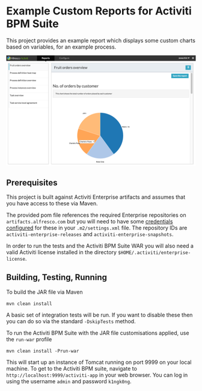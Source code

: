 Example Custom Reports for Activiti BPM Suite
====

This project provides an example report which displays some custom charts based on variables, for an example process.

![Fruit orders overview](src/site/fruit-orders-overview.png)

Prerequisites
---

This project is built against Activiti Enterprise artifacts and assumes that you have access to these via Maven.

The provided pom file references the required Enterprise repositories on `artifacts.alfresco.com` but you will need to have some [credentials configured](https://maven.apache.org/guides/mini/guide-encryption.html) for these in your `.m2/settings.xml` file. The repository IDs are `activiti-enterprise-releases` and `activiti-enterprise-snapshots`.

In order to run the tests and the Activiti BPM Suite WAR you will also need a valid Activiti license installed in the directory `$HOME/.activiti/enterprise-license`.

Building, Testing, Running
---
To build the JAR file via Maven

    mvn clean install

A basic set of integration tests will be run. If you want to disable these then you can do so via the standard `-DskipTests` method.

To run the Activiti BPM Suite with the JAR file customisations applied, use the `run-war` profile

    mvn clean install -Prun-war

This will start up an instance of Tomcat running on port 9999 on your local machine. To get to the Activiti BPM suite, navigate to `http://localhost:9999/activiti-app` in your web browser. You can log in using the username `admin` and password `k1ngk0ng`.